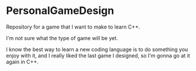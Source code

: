 # PersonalGameDesign
Repository for a game that I want to make to learn C++.

I'm not sure what the type of game will be yet.

I know the best way to learn a new coding language is to do something you enjoy with it, and I really liked the last game I designed, so I'm gonna go at it again in C++.

